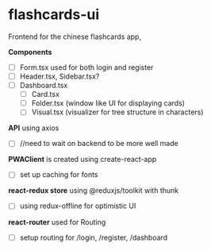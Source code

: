 # flashcards-ui

Frontend for the chinese flashcards app,

__Components__

- [ ] Form.tsx used for both login and register
- [ ] Header.tsx, Sidebar.tsx?
- [ ] Dashboard.tsx
  - [ ] Card.tsx
  - [ ] Folder.tsx (window like UI for displaying cards)
  - [ ] Visual.tsx (visualizer for tree structure in characters)

__API__ using axios
- [ ] //need to wait on backend to be more well made

__PWAClient__ is created using create-react-app
- [ ] set up caching for fonts

__react-redux store__ using @reduxjs/toolkit with thunk
- [ ] using redux-offline for optimistic UI
  
__react-router__ used for Routing
- [ ] setup routing for /login, /register, /dashboard
